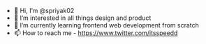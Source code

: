 - 👋 Hi, I’m @spriyak02
- 👀 I’m interested in all things design and product
- 🌱 I’m currently learning frontend web development from scratch
- 📫 How to reach me - https://www.twitter.com/itsspeedd

<!---
spriyak02/spriyak02 is a ✨ special ✨ repository because its `README.md` (this file) appears on your GitHub profile.
You can click the Preview link to take a look at your changes.
--->
